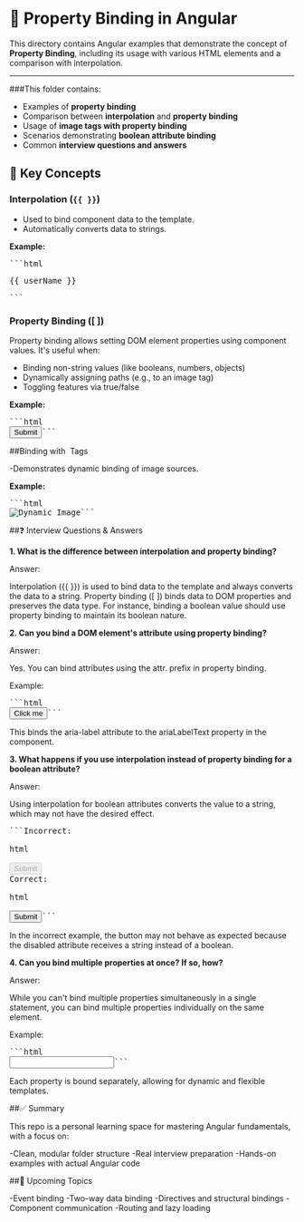 # 📁 Property Binding in Angular

This directory contains Angular examples that demonstrate the concept of **Property Binding**, including its usage with various HTML elements and a comparison with interpolation.

---

###This folder contains:

- Examples of **property binding**
- Comparison between **interpolation** and **property binding**
- Usage of **image tags with property binding**
- Scenarios demonstrating **boolean attribute binding**
- Common **interview questions and answers**

## 🧠 Key Concepts

### Interpolation (`{{ }}`)

- Used to bind component data to the template.
- Automatically converts data to strings.

**Example:**

<pre>```html
<p>{{ userName }}</p>```</pre>

### Property Binding ([ ])

Property binding allows setting DOM element properties using component values. It's useful when:
- Binding non-string values (like booleans, numbers, objects)
- Dynamically assigning paths (e.g., to an image tag)
- Toggling features via true/false
  
**Example:**

<pre>```html
<button [disabled]="isDisabled">Submit</button>```</pre>

##Binding with <img> Tags

-Demonstrates dynamic binding of image sources.

**Example:**

<pre>```html
<img [src]="imageUrl" alt="Dynamic Image">```</pre>

##❓ Interview Questions & Answers

**1. What is the difference between interpolation and property binding?**

Answer:

Interpolation ({{ }}) is used to bind data to the template and always converts the data to a string. Property binding ([ ]) binds data to DOM properties and preserves the data type. For instance, binding a boolean value should use property binding to maintain its boolean nature.

**2. Can you bind a DOM element's attribute using property binding?**

Answer:

Yes. You can bind attributes using the attr. prefix in property binding.

Example:

<pre>```html
<button [attr.aria-label]="ariaLabelText">Click me</button>```</pre>

This binds the aria-label attribute to the ariaLabelText property in the component.

**3. What happens if you use interpolation instead of property binding for a boolean attribute?**

Answer:

Using interpolation for boolean attributes converts the value to a string, which may not have the desired effect.

<pre>```Incorrect:

html
<!-- 'true' is a string -->
<button disabled="{{ isDisabled }}">Submit</button>
Correct:

html
<!-- isDisabled is a boolean -->
<button [disabled]="isDisabled">Submit</button>```</pre>

In the incorrect example, the button may not behave as expected because the disabled attribute receives a string instead of a boolean.

**4. Can you bind multiple properties at once? If so, how?**

Answer:

While you can't bind multiple properties simultaneously in a single statement, you can bind multiple properties individually on the same element.

Example:

<pre>```html
<input [value]="userName" [disabled]="isDisabled" [attr.maxlength]="maxLength" />```</pre>

Each property is bound separately, allowing for dynamic and flexible templates.

##✅ Summary

This repo is a personal learning space for mastering Angular fundamentals, with a focus on:

-Clean, modular folder structure
-Real interview preparation
-Hands-on examples with actual Angular code

##📌 Upcoming Topics

-Event binding
-Two-way data binding
-Directives and structural bindings
-Component communication
-Routing and lazy loading


